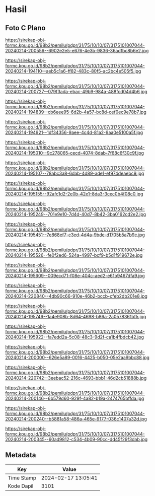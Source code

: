 # Hasil

## Foto C Plano

https://sirekap-obj-formc.kpu.go.id/98b2/pemilu/pdpr/31/75/10/10/07/3175101007044-20240214-200556--6902e2e5-e676-4e3b-9836-36adfbc8b6e2.jpg

https://sirekap-obj-formc.kpu.go.id/98b2/pemilu/pdpr/31/75/10/10/07/3175101007044-20240214-194110--aeb5c1a6-ff82-483c-80f5-ac2bc4e505f5.jpg

https://sirekap-obj-formc.kpu.go.id/98b2/pemilu/pdpr/31/75/10/10/07/3175101007044-20240214-200727--079f3ada-ebac-49b9-984a-488fcd04d4b6.jpg

https://sirekap-obj-formc.kpu.go.id/98b2/pemilu/pdpr/31/75/10/10/07/3175101007044-20240214-194839--cb6eee95-6d2b-4a57-bc8d-cef0ec9e78b7.jpg

https://sirekap-obj-formc.kpu.go.id/98b2/pemilu/pdpr/31/75/10/10/07/3175101007044-20240214-194921--1df34356-9aee-4c4d-81a2-9aa0e5100a5f.jpg

https://sirekap-obj-formc.kpu.go.id/98b2/pemilu/pdpr/31/75/10/10/07/3175101007044-20240214-195010--9c278065-cecd-4074-8dab-7f68c6f30c9f.jpg

https://sirekap-obj-formc.kpu.go.id/98b2/pemilu/pdpr/31/75/10/10/07/3175101007044-20240214-195107--78abc3a8-6dab-4d89-ade1-ef974deaebc9.jpg

https://sirekap-obj-formc.kpu.go.id/98b2/pemilu/pdpr/31/75/10/10/07/3175101007044-20240214-195155--92afc1d2-2e0b-42e1-8da3-3cec0b4f08c0.jpg

https://sirekap-obj-formc.kpu.go.id/98b2/pemilu/pdpr/31/75/10/10/07/3175101007044-20240214-195249--701e9e10-7d4d-40d7-8b42-3ba0162cd2e2.jpg

https://sirekap-obj-formc.kpu.go.id/98b2/pemilu/pdpr/31/75/10/10/07/3175101007044-20240214-195451--7e868ef7-c3ed-4d4a-9bde-d1705b5a7b9c.jpg

https://sirekap-obj-formc.kpu.go.id/98b2/pemilu/pdpr/31/75/10/10/07/3175101007044-20240214-195526--fe0f2ed6-524a-4997-bcf9-b5d1f919672e.jpg

https://sirekap-obj-formc.kpu.go.id/98b2/pemilu/pdpr/31/75/10/10/07/3175101007044-20240214-195609--009ecd71-f08e-404c-aed2-e61b9467dfa9.jpg

https://sirekap-obj-formc.kpu.go.id/98b2/pemilu/pdpr/31/75/10/10/07/3175101007044-20240214-220840--4db90c66-910e-46b2-bccb-cfeb2db201e8.jpg

https://sirekap-obj-formc.kpu.go.id/98b2/pemilu/pdpr/31/75/10/10/07/3175101007044-20240214-195746--1a4e908b-8d64-4698-b86a-2a0578361bf5.jpg

https://sirekap-obj-formc.kpu.go.id/98b2/pemilu/pdpr/31/75/10/10/07/3175101007044-20240214-195922--fa7edd2a-5c08-48c3-9d2f-ca1b4fbdcb42.jpg

https://sirekap-obj-formc.kpu.go.id/98b2/pemilu/pdpr/31/75/10/10/07/3175101007044-20240214-200000--626e5a89-0016-4425-b050-05e2aa9bbc88.jpg

https://sirekap-obj-formc.kpu.go.id/98b2/pemilu/pdpr/31/75/10/10/07/3175101007044-20240214-220742--3eebac52-216c-4693-bbb1-46d2cb51888b.jpg

https://sirekap-obj-formc.kpu.go.id/98b2/pemilu/pdpr/31/75/10/10/07/3175101007044-20240214-200146--6b579d60-929f-4a82-b19a-2474765bffda.jpg

https://sirekap-obj-formc.kpu.go.id/98b2/pemilu/pdpr/31/75/10/10/07/3175101007044-20240214-200240--b5881a58-486a-465e-9177-036c1407a32d.jpg

https://sirekap-obj-formc.kpu.go.id/98b2/pemilu/pdpr/31/75/10/10/07/3175101007044-20240214-200345--60ad9812-c534-4b09-90cc-dd45f29f3dab.jpg


## Metadata

| Key        | Value               |
| ---------- | ------------------- |
| Time Stamp | 2024-02-17 13:05:41 |
| Kode Dapil | 3101                |



